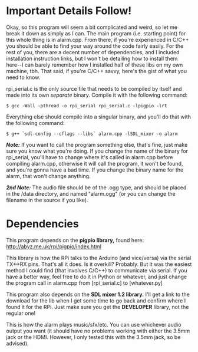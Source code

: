 
# Important Details Follow! #

Okay, so this program will seem a bit complicated and weird, so let me break it down as simply as I can. The main program (i.e. starting point) for this whole thing is in alarm.cpp. From there, if you're experienced in C/C++ you should be able to find your way around the code fairly easily. For the rest of you, there are a decent number of dependencies, and I included installation instruction links, but I won't be detailing how to install them here--I can barely remember how I installed half of these libs on my own machine, tbh. That said, if you're C/C++ savvy, here's the gist of what you need to know.

rpi_serial.c is the only source file that needs to be compiled by itself and made into its own *separate* binary. Compile it with the following command:

	$ gcc -Wall -pthread -o rpi_serial rpi_serial.c -lpigpio -lrt

Everything else should compile into a singular binary, and you'll do that with the following command:

	$ g++ `sdl-config --cflags --libs` alarm.cpp -lSDL_mixer -o alarm

***Note:*** If you want to call the program something else, that's fine, just make sure you know what you're doing. If you change the name of the binary for rpi_serial, you'll have to change where it's called in alarm.cpp before compiling alarm.cpp, otherwise it will call the program, it won't be found, and you're gonna have a bad time. If you change the binary name for the alarm, that won't change anything.

***2nd Note:*** The audio file should be of the .ogg type, and should be placed in the /data directory, and named "alarm.ogg" (or you can change the filename in the source if you like).

# Dependencies #

This program depends on the **pigpio library,** found here: http://abyz.me.uk/rpi/pigpio/index.html

This library is how the RPi talks to the Arduino (and vice/versa) via the serial TX<->RX pins. That's all it does. Is it overkill? Probably. But it was the easiest method I could find (that involves C/C++) to communicate via serial. If you have a better way, feel free to do it in Python or whatever, and just change the program call in alarm.cpp from [rpi_serial.c] to [whatever.py] 

This program also depends on the **SDL mixer 1.2 library.** I'll get a link to the download for the lib when I get some time to go back and confirm where I found it for the RPi. Just make sure you get the **DEVELOPER** library, not the regular one!

This is how the alarm plays music/sfx/etc. You can use whichever audio output you want (it should have no problems working with either the 3.5mm jack or the HDMI. However, I only tested this with the 3.5mm jack, so be advised).

